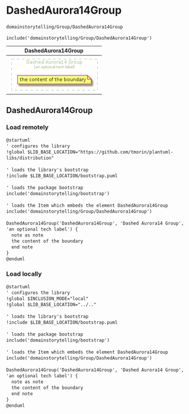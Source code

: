 # DashedAurora14Group


```text
domainstorytelling/Group/DashedAurora14Group
```

```text
include('domainstorytelling/Group/DashedAurora14Group')
```



| DashedAurora14Group |
| :---: |
| ![illustration for DashedAurora14Group](../../domainstorytelling/Group/DashedAurora14Group.Local.png) |




## DashedAurora14Group

### Load remotely
```plantuml
@startuml
' configures the library
!global $LIB_BASE_LOCATION="https://github.com/tmorin/plantuml-libs/distribution"

' loads the library's bootstrap
!include $LIB_BASE_LOCATION/bootstrap.puml

' loads the package bootstrap
include('domainstorytelling/bootstrap')

' loads the Item which embeds the element DashedAurora14Group
include('domainstorytelling/Group/DashedAurora14Group')

DashedAurora14Group('DashedAurora14Group', 'Dashed Aurora14 Group', 'an optional tech label') {
  note as note
  the content of the boundary
  end note
}
@enduml
```

### Load locally
```plantuml
@startuml
' configures the library
!global $INCLUSION_MODE="local"
!global $LIB_BASE_LOCATION="../.."

' loads the library's bootstrap
!include $LIB_BASE_LOCATION/bootstrap.puml

' loads the package bootstrap
include('domainstorytelling/bootstrap')

' loads the Item which embeds the element DashedAurora14Group
include('domainstorytelling/Group/DashedAurora14Group')

DashedAurora14Group('DashedAurora14Group', 'Dashed Aurora14 Group', 'an optional tech label') {
  note as note
  the content of the boundary
  end note
}
@enduml
```

